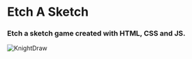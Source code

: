 # **Etch A Sketch**

### Etch a sketch game created with HTML, CSS and JS.


![KnightDraw](https://user-images.githubusercontent.com/40743606/235291297-6e61ff6d-54ee-4052-876e-bbb59e4bb135.png)
